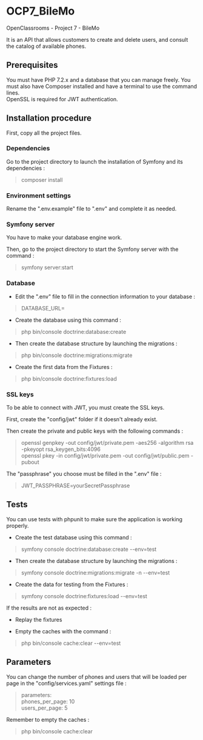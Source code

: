 # OCP7_BileMo
OpenClassrooms - Project 7 - BileMo

It is an API that allows customers to create and delete users, and consult the catalog of available phones.

## Prerequisites

You must have PHP 7.2.x and a database that you can manage freely. You must also have Composer installed and have a terminal to use the command lines.  
OpenSSL is required for JWT authentication.


## Installation procedure

First, copy all the project files.

### Dependencies

Go to the project directory to launch the installation of Symfony and its dependencies :
> composer install


### Environment settings

Rename the ".env.example" file to ".env" and complete it as needed.


### Symfony server

You have to make your database engine work.

Then, go to the project directory to start the Symfony server with the command :
> symfony server:start


### Database

* Edit the ".env" file to fill in the connection information to your database :
> DATABASE_URL=

* Create the database using this command :
> php bin/console doctrine:database:create

* Then create the database structure by launching the migrations :
> php bin/console doctrine:migrations:migrate

* Create the first data from the Fixtures :
> php bin/console doctrine:fixtures:load


### SSL keys

To be able to connect with JWT, you must create the SSL keys.  

First, create the "config/jwt" folder if it doesn't already exist.  

Then create the private and public keys with the following commands :  
> openssl genpkey -out config/jwt/private.pem -aes256 -algorithm rsa -pkeyopt rsa_keygen_bits:4096  
> openssl pkey -in config/jwt/private.pem -out config/jwt/public.pem -pubout  

The "passphrase" you choose must be filled in the ".env" file :
> JWT_PASSPHRASE=yourSecretPassphrase


## Tests

You can use tests with phpunit to make sure the application is working properly.  

* Create the test database using this command :
> symfony console doctrine:database:create --env=test

* Then create the database structure by launching the migrations :
> symfony console doctrine:migrations:migrate -n --env=test

* Create the data for testing from the Fixtures :
> symfony console doctrine:fixtures:load --env=test  

If the results are not as expected :  

* Replay the fixtures  

* Empty the caches with the command :
> php bin/console cache:clear --env=test


## Parameters

You can change the number of phones and users that will be loaded per page in the "config/services.yaml" settings file :  
> parameters:  
>     phones_per_page: 10  
>     users_per_page: 5  

Remember to empty the caches :  
> php bin/console cache:clear